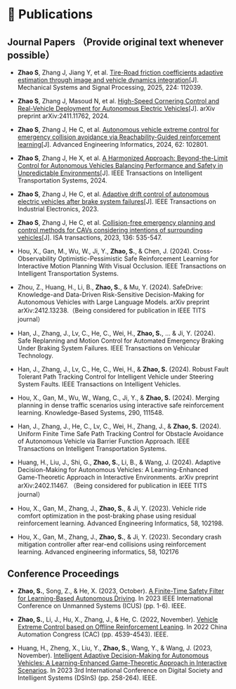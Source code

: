 
# 📝 Publications
## Journal Papers （Provide original text whenever possible）

- **Zhao S**, Zhang J, Jiang Y, et al. [Tire-Road friction coefficients adaptive estimation through image and vehicle dynamics integration](https://drive.google.com/file/d/1zTifikSaW06fIksXDjQr9h7dws8O3gsA/view?usp=share_link)[J]. Mechanical Systems and Signal Processing, 2025, 224: 112039.

- **Zhao S**, Zhang J, Masoud N, et al. [High-Speed Cornering Control and Real-Vehicle Deployment for Autonomous Electric Vehicles](https://arxiv.org/pdf/2411.11762)[J]. arXiv preprint arXiv:2411.11762, 2024.

- **Zhao S**, Zhang J, He C, et al. [Autonomous vehicle extreme control for emergency collision avoidance via Reachability-Guided reinforcement learning](https://drive.google.com/file/d/1dHCw_m89mbfJl-yPkBv-qhTq8YIDRSsJ/view?usp=share_link)[J]. Advanced Engineering Informatics, 2024, 62: 102801.

- **Zhao S**, Zhang J, He X, et al. [A Harmonized Approach: Beyond-the-Limit Control for Autonomous Vehicles Balancing Performance and Safety in Unpredictable Environments](https://drive.google.com/file/d/1_Hbn5ef1CwqQCXYf1hKjABz296mYkgFT/view?usp=share_link)[J]. IEEE Transactions on Intelligent Transportation Systems, 2024.

- **Zhao S**, Zhang J, He C, et al. [Adaptive drift control of autonomous electric vehicles after brake system failures](https://drive.google.com/file/d/1DRHJwYoV7T6gSx6Av7GBnJkuxJ--IC87/view?usp=sharing)[J]. IEEE Transactions on Industrial Electronics, 2023.

- **Zhao S**, Zhang J, He C, et al. [Collision-free emergency planning and control methods for CAVs considering intentions of surrounding vehicles](https://drive.google.com/file/d/1ECb2eiULj8DFUzP41ASp0b41AI3o1mUL/view?usp=sharing)[J]. ISA transactions, 2023, 136: 535-547.

- Hou, X., Gan, M., Wu, W., Ji, Y., **Zhao, S.**, & Chen, J. (2024). Cross-Observability Optimistic-Pessimistic Safe Reinforcement Learning for Interactive Motion Planning With Visual Occlusion. IEEE Transactions on Intelligent Transportation Systems.

- Zhou, Z., Huang, H., Li, B., **Zhao, S.**, & Mu, Y. (2024). SafeDrive: Knowledge-and Data-Driven Risk-Sensitive Decision-Making for Autonomous Vehicles with Large Language Models. arXiv preprint arXiv:2412.13238.（Being considered for publication in IEEE TITS journal）

- Han, J., Zhang, J., Lv, C., He, C., Wei, H., **Zhao, S.**, ... & Ji, Y. (2024). Safe Replanning and Motion Control for Automated Emergency Braking Under Braking System Failures. IEEE Transactions on Vehicular Technology.

- Han, J., Zhang, J., Lv, C., He, C., Wei, H., & **Zhao, S.** (2024). Robust Fault Tolerant Path Tracking Control for Intelligent Vehicle under Steering System Faults. IEEE Transactions on Intelligent Vehicles.

- Hou, X., Gan, M., Wu, W., Wang, C., Ji, Y., & **Zhao, S.** (2024). Merging planning in dense traffic scenarios using interactive safe reinforcement learning. Knowledge-Based Systems, 290, 111548.

- Han, J., Zhang, J., He, C., Lv, C., Wei, H., Zhang, J., & **Zhao, S.** (2024). Uniform Finite Time Safe Path Tracking Control for Obstacle Avoidance of Autonomous Vehicle via Barrier Function Approach. IEEE Transactions on Intelligent Transportation Systems.

- Huang, H., Liu, J., Shi, G., **Zhao, S.**, Li, B., & Wang, J. (2024). Adaptive Decision-Making for Autonomous Vehicles: A Learning-Enhanced Game-Theoretic Approach in Interactive Environments. arXiv preprint arXiv:2402.11467. （Being considered for publication in IEEE TITS journal）

- Hou, X., Gan, M., Zhang, J., **Zhao, S.**, & Ji, Y. (2023). Vehicle ride comfort optimization in the post-braking phase using residual reinforcement learning. Advanced Engineering Informatics, 58, 102198.

- Hou, X., Gan, M., Zhang, J., **Zhao, S.**, & Ji, Y. (2023). Secondary crash mitigation controller after rear-end collisions using reinforcement learning. Advanced engineering informatics, 58, 102176
## Conference Proceedings

- **Zhao, S.**, Song, Z., & He, X. (2023, October). [A Finite-Time Safety Filter for Learning-Based Autonomous Driving](https://drive.google.com/file/d/10KBNfvDTjCqqQ5c1vY6YNjazuO0zYpQp/view?usp=sharing). In 2023 IEEE International Conference on Unmanned Systems (ICUS) (pp. 1-6). IEEE.

- **Zhao, S.**, Li, J., Hu, X., Zhang, J., & He, C. (2022, November). [Vehicle Extreme Control based on Offline Reinforcement Leaning](https://drive.google.com/file/d/15DzSQXEpZ2R1TXRJKxyecE2d_uNh5IVF/view?usp=share_link). In 2022 China Automation Congress (CAC) (pp. 4539-4543). IEEE.

- Huang, H., Zheng, X., Liu, Y., **Zhao, S.**, Wang, Y., & Wang, J. (2023, November). [Intelligent Adaptive Decision-Making for Autonomous Vehicles: A Learning-Enhanced Game-Theoretic Approach in Interactive Scenarios](https://drive.google.com/file/d/19r-ZDheuFTYboFM1y8zyxn_AvNu4lcez/view?usp=sharing). In 2023 3rd International Conference on Digital Society and Intelligent Systems (DSInS) (pp. 258-264). IEEE.
